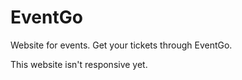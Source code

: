 # EventGo

Website for events. Get your tickets through EventGo. 

This website isn't responsive yet. 
